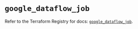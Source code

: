 # `google_dataflow_job`

Refer to the Terraform Registry for docs: [`google_dataflow_job`](https://registry.terraform.io/providers/hashicorp/google-beta/6.6.0/docs/resources/google_dataflow_job).
